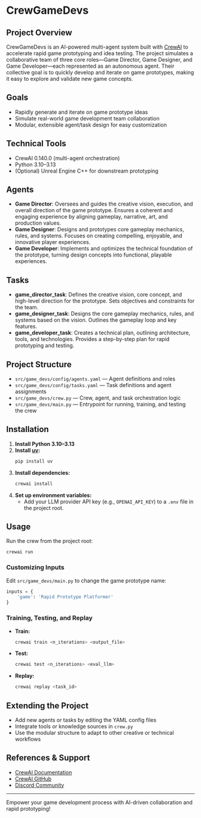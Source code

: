 # CrewGameDevs

## Project Overview
CrewGameDevs is an AI-powered multi-agent system built with [CrewAI](https://crewai.com) to accelerate rapid game prototyping and idea testing. The project simulates a collaborative team of three core roles—Game Director, Game Designer, and Game Developer—each represented as an autonomous agent. Their collective goal is to quickly develop and iterate on game prototypes, making it easy to explore and validate new game concepts.

## Goals
- Rapidly generate and iterate on game prototype ideas
- Simulate real-world game development team collaboration
- Modular, extensible agent/task design for easy customization

## Technical Tools
- CrewAI 0.140.0 (multi-agent orchestration)
- Python 3.10–3.13
- (Optional) Unreal Engine C++ for downstream prototyping

## Agents
- **Game Director**: Oversees and guides the creative vision, execution, and overall direction of the game prototype. Ensures a coherent and engaging experience by aligning gameplay, narrative, art, and production values.
- **Game Designer**: Designs and prototypes core gameplay mechanics, rules, and systems. Focuses on creating compelling, enjoyable, and innovative player experiences.
- **Game Developer**: Implements and optimizes the technical foundation of the prototype, turning design concepts into functional, playable experiences.

## Tasks
- **game_director_task**: Defines the creative vision, core concept, and high-level direction for the prototype. Sets objectives and constraints for the team.
- **game_designer_task**: Designs the core gameplay mechanics, rules, and systems based on the vision. Outlines the gameplay loop and key features.
- **game_developer_task**: Creates a technical plan, outlining architecture, tools, and technologies. Provides a step-by-step plan for rapid prototyping and testing.

## Project Structure
- `src/game_devs/config/agents.yaml` — Agent definitions and roles
- `src/game_devs/config/tasks.yaml` — Task definitions and agent assignments
- `src/game_devs/crew.py` — Crew, agent, and task orchestration logic
- `src/game_devs/main.py` — Entrypoint for running, training, and testing the crew

## Installation
1. **Install Python 3.10–3.13**
2. **Install [uv](https://docs.astral.sh/uv/):**
   ```bash
   pip install uv
   ```
3. **Install dependencies:**
   ```bash
   crewai install
   ```
4. **Set up environment variables:**
   - Add your LLM provider API key (e.g., `OPENAI_API_KEY`) to a `.env` file in the project root.

## Usage
Run the crew from the project root:
```bash
crewai run
```

### Customizing Inputs
Edit `src/game_devs/main.py` to change the game prototype name:
```python
inputs = {
    'game': 'Rapid Prototype Platformer'
}
```

### Training, Testing, and Replay
- **Train:**
  ```bash
  crewai train <n_iterations> <output_file>
  ```
- **Test:**
  ```bash
  crewai test <n_iterations> <eval_llm>
  ```
- **Replay:**
  ```bash
  crewai replay <task_id>
  ```

## Extending the Project
- Add new agents or tasks by editing the YAML config files
- Integrate tools or knowledge sources in `crew.py`
- Use the modular structure to adapt to other creative or technical workflows

## References & Support
- [CrewAI Documentation](https://docs.crewai.com)
- [CrewAI GitHub](https://github.com/joaomdmoura/crewai)
- [Discord Community](https://discord.com/invite/X4JWnZnxPb)

---
Empower your game development process with AI-driven collaboration and rapid prototyping!
